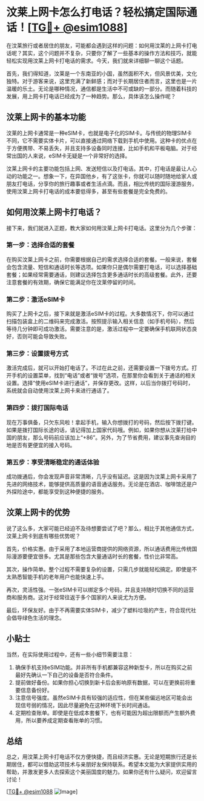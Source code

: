 # 汶莱上网卡怎么打电话？轻松搞定国际通话！[[TG💪+ @esim1088](https://t.me/s/esim1088)]

在汶莱旅行或者居住的朋友，可能都会遇到这样的问题：如何用汶莱的上网卡打电话呢？其实，这个问题并不复杂，只要你了解了一些基本的操作方法和技巧，就能轻松实现用汶莱上网卡打电话的需求。今天，我们就来详细聊一聊这个话题。

首先，我们得知道，汶莱是一个东南亚的小国，虽然面积不大，但风景优美，文化独特。对于游客来说，这里充满了新鲜感；而对于长期居住者而言，这里也是一片温暖的乐土。无论是哪种情况，通信都是生活中不可或缺的一部分。而随着科技的发展，用上网卡打电话已经成为了一种趋势。那么，具体该怎么操作呢？

## 汶莱上网卡的基本功能

汶莱的上网卡通常是一种eSIM卡，也就是电子化的SIM卡。与传统的物理SIM卡不同，它不需要实体卡片，可以直接通过网络下载到手机中使用。这种卡的优点在于方便携带、不易丢失，并且支持多设备同时连接，比如手机和平板电脑。对于经常出国的人来说，eSIM卡无疑是一个非常好的选择。

汶莱上网卡的主要功能包括上网、发送短信以及打电话。其中，打电话是最让人心动的功能之一。想象一下，在异国他乡，有了这张卡，你就可以随时随地给家人或朋友打电话，分享你的旅行趣事或者生活点滴。而且，相比传统的国际漫游服务，使用汶莱上网卡打电话的成本要低得多，甚至有些套餐是完全免费的。

## 如何用汶莱上网卡打电话？

接下来，我们就进入正题，教大家如何用汶莱上网卡打电话。这里分为几个步骤：

### 第一步：选择合适的套餐

在购买汶莱上网卡之前，你需要根据自己的需求选择合适的套餐。一般来说，套餐会包含流量、短信和通话时长等选项。如果你只是偶尔需要打电话，可以选择基础套餐；如果经常需要通话，则建议选择包含更多通话时长的高级套餐。此外，还要注意套餐的有效期，确保它能满足你在汶莱停留的时间。

### 第二步：激活eSIM卡

购买了上网卡之后，接下来就是激活eSIM卡的过程。大多数情况下，你可以通过扫描包装盒上的二维码来完成激活。按照提示输入相关信息（如手机号码），然后等待几分钟即可成功激活。需要注意的是，激活过程中一定要确保手机联网状态良好，否则可能会导致失败。

### 第三步：设置拨号方式

激活完成后，就可以开始打电话了。不过在此之前，还需要设置一下拨号方式。打开手机的设置菜单，找到“电话”或者“拨号”选项，在那里你会看到关于通话的相关设置。选择“使用eSIM卡进行通话”，并保存更改。这样，以后当你拨打号码时，系统就会自动使用汶莱上网卡来进行通话了。

### 第四步：拨打国际电话

现在万事俱备，只欠东风啦！拿起手机，输入你想拨打的号码，然后按下拨打键。如果是拨打国际长途的话，请记得加上国家代码哦。例如，如果你想从汶莱打给中国的朋友，那么号码前应该加上“+86”。另外，为了节省费用，建议事先查询目的地是否有更便宜的接入号码。

### 第五步：享受清晰稳定的通话体验

成功拨通后，你会发现声音非常清晰，几乎没有延迟。这是因为汶莱上网卡采用了先进的网络技术，能够提供高质量的语音通话服务。无论是在酒店、咖啡馆还是户外探险途中，都能享受到这种便捷的服务。

## 汶莱上网卡的优势

说了这么多，大家可能已经迫不及待想要尝试了吧？那么，相比于其他通信方式，汶莱上网卡到底有哪些优势呢？

首先，价格实惠。由于采用了本地运营商提供的网络资源，所以通话费用比传统国际漫游要便宜很多。尤其是那些包含大量通话时长的套餐，性价比非常高。

其次，操作简单。整个过程不需要复杂的设置，只需几步就能轻松搞定。即使是不太熟悉智能手机的老年用户也能快速上手。

再次，灵活性强。一张eSIM卡可以绑定多个号码，并且支持随时切换不同的运营商和服务商。这对于经常往返于多个国家的人来说尤为方便。

最后，环保友好。由于不再需要实体SIM卡，减少了塑料垃圾的产生，符合现代社会倡导绿色生活的理念。

## 小贴士

当然，在实际使用过程中，还有一些小细节需要注意：

1. 确保手机支持eSIM功能。并非所有手机都兼容这种新型卡，所以在购买之前最好先确认一下自己的设备是否符合条件。
2. 提前做好备份。如果你担心切换到新卡后会影响原有数据，可以在更换前将重要信息备份好。
3. 注意信号强度。虽然eSIM卡具有较强的适应性，但在某些偏远地区可能会出现信号弱的情况，因此尽量避免在这种环境下长时间通话。
4. 定期检查账单。即使是在低成本套餐下，也有可能因为超出限额而产生额外费用，所以要养成定期查看账单的习惯。

## 总结

总之，用汶莱上网卡打电话不仅方便快捷，而且经济实惠。无论是短期旅行还是长期居住，都可以借助这项技术与亲朋好友保持联系。希望本文能为大家提供实用的帮助，并激发更多人去探索这个美丽国度的魅力。如果你还有什么疑问，欢迎留言讨论！

[[TG💪+ @esim1088](https://t.me/s/esim1088) ![Image](https://i.postimg.cc/4NQfJmqS/Snipaste-2025-05-13-00-14-12.png)]